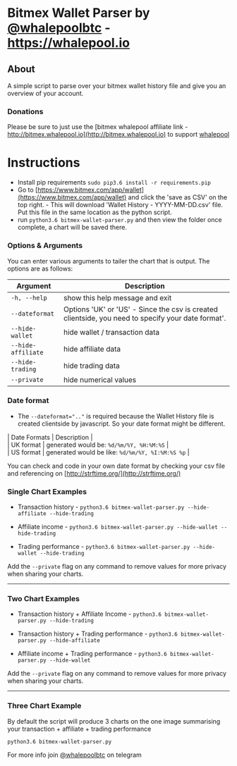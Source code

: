 # Bitmex Wallet Parser by [@whalepoolbtc](https://t.me/whalepoolbtc) - https://whalepool.io   

## About 
A simple script to parse over your bitmex wallet history file and give you an overview of your account.  

### Donations
Please be sure to just use the [bitmex whalepool affiliate link - http://bitmex.whalepool.io](http://bitmex.whalepool.io) to support [whalepool](https://t.me/whalepoolbtc)

# Instructions 
- Install pip requirements `sudo pip3.6 install -r requirements.pip`  
- Go to [https://www.bitmex.com/app/wallet](https://www.bitmex.com/app/wallet) and click the 'save as CSV' on the top right.  - This will download 'Wallet History - YYYY-MM-DD.csv' file. Put this file in the same location as the python script.
- run `python3.6 bitmex-wallet-parser.py` and then view the folder once complete, a chart will be saved there. 

### Options & Arguments
You can enter various arguments to tailer the chart that is output. 
The options are as follows:  

| Argument | Description | 
| -------- | ----------- |
| `-h, --help` | show this help message and exit |
| `--dateformat` | Options 'UK' or 'US' - Since the csv is created clientside, you need to specify your date format'. | 
| `--hide-wallet` | hide wallet / transaction data |
| `--hide-affiliate` | hide affiliate data | 
| `--hide-trading` | hide trading data | 
| `--private` | hide numerical values | 


### Date format
- The `--dateformat=".."` is required because the Wallet History file is created clientside by javascript. So your date format might be different.  

| Date Formats | Description |   
| UK format | generated would be: `%d/%m/%Y, %H:%M:%S` |  
| US format | generated would be like: `%d/%m/%Y, %I:%M:%S %p` |  
  
 You can check and code in your own date format by checking your csv file and referencing on [http://strftime.org/](http://strftime.org/)  
   

### Single Chart Examples  

- Transaction history  - 
	`python3.6 bitmex-wallet-parser.py --hide-affiliate --hide-trading`  

- Affiliate income  - 
	`python3.6 bitmex-wallet-parser.py --hide-wallet --hide-trading`  

- Trading performance  - 
	`python3.6 bitmex-wallet-parser.py --hide-wallet --hide-trading`  

Add the `--private` flag on any command to remove values for more privacy when sharing your charts.   

------ 

### Two Chart Examples  

- Transaction history + Affiliate Income  - 
	`python3.6 bitmex-wallet-parser.py --hide-trading` 

- Transaction history + Trading performance  - 
	`python3.6 bitmex-wallet-parser.py --hide-affiliate`  

- Affiliate income + Trading performance  - 
	`python3.6 bitmex-wallet-parser.py --hide-wallet`  

Add the `--private` flag on any command to remove values for more privacy when sharing your charts.   
  

------

### Three Chart Example

By default the script will produce 3 charts on the one image summarising your transaction + affiliate + trading performance

`python3.6 bitmex-wallet-parser.py`  


For more info join [@whalepoolbtc](https://t.me/whalepoolbtc) on telegram   
